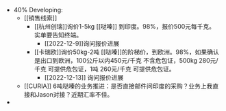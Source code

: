 - 40% Developing:
	- [[销售线索]]
		- [[杭州创瑞]]询价1-5kg [[哒嗪]] 到印度。98%，报价500元每千克。实单要告知终端。
			- [[2022-12-9]]询问报价进展
		- [[卡瑞欧]]询价50kg-2吨 [[哒嗪]]的阶梯价，到欧洲。98%，如果确认是出口到欧洲，100公斤以内450元/千克 不含危包证，500kg 280元/千克 可提供危包证，1吨 260元/千克 可提供危包证。
			- [[2022-12-13]] 询问报价进展
	- [[CURIA]] 6吨哒嗪的业务推进：是否直接邮件问印度的采购？业务上我直接和Jason对接？近期汇率不佳。
-